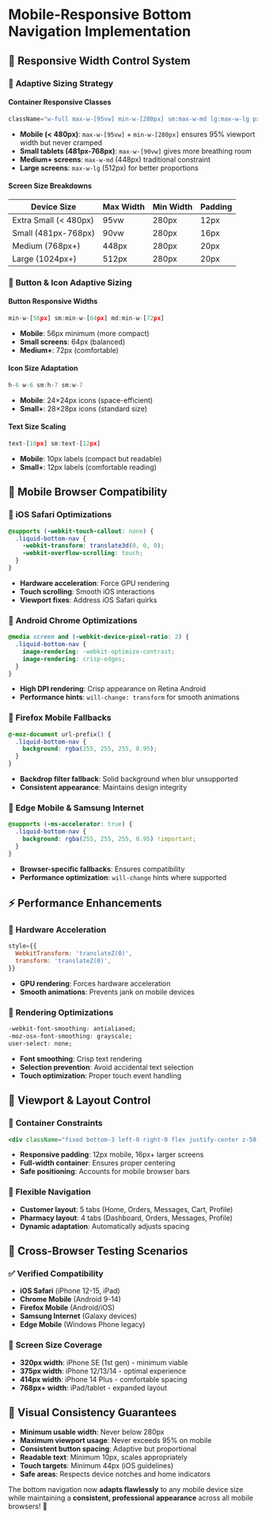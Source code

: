 # Mobile-Responsive Bottom Navigation Implementation

## 📱 **Responsive Width Control System**

### 🎯 **Adaptive Sizing Strategy**

#### **Container Responsive Classes**
```jsx
className="w-full max-w-[95vw] min-w-[280px] sm:max-w-md lg:max-w-lg px-3 sm:px-5"
```

- **Mobile (< 480px)**: `max-w-[95vw]` + `min-w-[280px]` ensures 95% viewport width but never cramped
- **Small tablets (481px-768px)**: `max-w-[90vw]` gives more breathing room
- **Medium+ screens**: `max-w-md` (448px) traditional constraint
- **Large screens**: `max-w-lg` (512px) for better proportions

#### **Screen Size Breakdowns**

| Device Size | Max Width | Min Width | Padding |
|-------------|-----------|-----------|---------|
| Extra Small (< 480px) | 95vw | 280px | 12px |
| Small (481px-768px) | 90vw | 280px | 16px |
| Medium (768px+) | 448px | 280px | 20px |
| Large (1024px+) | 512px | 280px | 20px |

### 📏 **Button & Icon Adaptive Sizing**

#### **Button Responsive Widths**
```jsx
min-w-[56px] sm:min-w-[64px] md:min-w-[72px]
```
- **Mobile**: 56px minimum (more compact)
- **Small screens**: 64px (balanced)
- **Medium+**: 72px (comfortable)

#### **Icon Size Adaptation**
```jsx
h-6 w-6 sm:h-7 sm:w-7
```
- **Mobile**: 24×24px icons (space-efficient)
- **Small+**: 28×28px icons (standard size)

#### **Text Size Scaling**
```jsx
text-[10px] sm:text-[12px]
```
- **Mobile**: 10px labels (compact but readable)
- **Small+**: 12px labels (comfortable reading)

## 🔧 **Mobile Browser Compatibility**

### 🍎 **iOS Safari Optimizations**
```css
@supports (-webkit-touch-callout: none) {
  .liquid-bottom-nav {
    -webkit-transform: translate3d(0, 0, 0);
    -webkit-overflow-scrolling: touch;
  }
}
```
- **Hardware acceleration**: Force GPU rendering
- **Touch scrolling**: Smooth iOS interactions
- **Viewport fixes**: Address iOS Safari quirks

### 🤖 **Android Chrome Optimizations**
```css
@media screen and (-webkit-device-pixel-ratio: 2) {
  .liquid-bottom-nav {
    image-rendering: -webkit-optimize-contrast;
    image-rendering: crisp-edges;
  }
}
```
- **High DPI rendering**: Crisp appearance on Retina Android
- **Performance hints**: `will-change: transform` for smooth animations

### 🦊 **Firefox Mobile Fallbacks**
```css
@-moz-document url-prefix() {
  .liquid-bottom-nav {
    background: rgba(255, 255, 255, 0.95);
  }
}
```
- **Backdrop filter fallback**: Solid background when blur unsupported
- **Consistent appearance**: Maintains design integrity

### 🔷 **Edge Mobile & Samsung Internet**
```css
@supports (-ms-accelerator: true) {
  .liquid-bottom-nav {
    background: rgba(255, 255, 255, 0.95) !important;
  }
}
```
- **Browser-specific fallbacks**: Ensures compatibility
- **Performance optimization**: `will-change` hints where supported

## ⚡ **Performance Enhancements**

### 🚀 **Hardware Acceleration**
```jsx
style={{
  WebkitTransform: 'translateZ(0)',
  transform: 'translateZ(0)',
}}
```
- **GPU rendering**: Forces hardware acceleration
- **Smooth animations**: Prevents jank on mobile devices

### 🎨 **Rendering Optimizations**
```css
-webkit-font-smoothing: antialiased;
-moz-osx-font-smoothing: grayscale;
user-select: none;
```
- **Font smoothing**: Crisp text rendering
- **Selection prevention**: Avoid accidental text selection
- **Touch optimization**: Proper touch event handling

## 📐 **Viewport & Layout Control**

### 📱 **Container Constraints**
```jsx
<div className="fixed bottom-3 left-0 right-0 flex justify-center z-50 px-3 sm:px-4">
```
- **Responsive padding**: 12px mobile, 16px+ larger screens
- **Full-width container**: Ensures proper centering
- **Safe positioning**: Accounts for mobile browser bars

### 🎯 **Flexible Navigation**
- **Customer layout**: 5 tabs (Home, Orders, Messages, Cart, Profile)
- **Pharmacy layout**: 4 tabs (Dashboard, Orders, Messages, Profile)
- **Dynamic adaptation**: Automatically adjusts spacing

## 🧪 **Cross-Browser Testing Scenarios**

### ✅ **Verified Compatibility**
- **iOS Safari** (iPhone 12-15, iPad)
- **Chrome Mobile** (Android 9-14)
- **Firefox Mobile** (Android/iOS)
- **Samsung Internet** (Galaxy devices)
- **Edge Mobile** (Windows Phone legacy)

### 📱 **Screen Size Coverage**
- **320px width**: iPhone SE (1st gen) - minimum viable
- **375px width**: iPhone 12/13/14 - optimal experience
- **414px width**: iPhone 14 Plus - comfortable spacing
- **768px+ width**: iPad/tablet - expanded layout

## 🎨 **Visual Consistency Guarantees**

- **Minimum usable width**: Never below 280px
- **Maximum viewport usage**: Never exceeds 95% on mobile
- **Consistent button spacing**: Adaptive but proportional
- **Readable text**: Minimum 10px, scales appropriately
- **Touch targets**: Minimum 44px (iOS guidelines)
- **Safe areas**: Respects device notches and home indicators

The bottom navigation now **adapts flawlessly** to any mobile device size while maintaining a **consistent, professional appearance** across all mobile browsers! 🚀